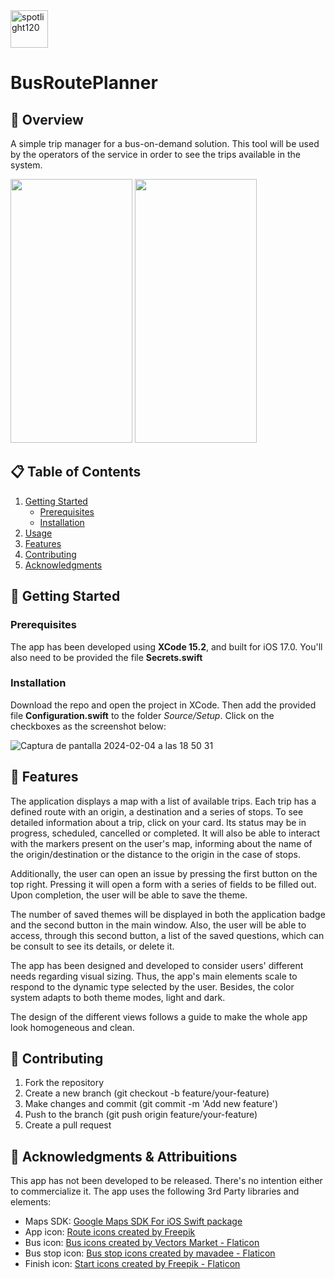 <img width="60" alt="spotlight120" src="https://github.com/PedroMMoreno93/BusRoutePlanner/assets/136183437/b802f5b2-9f2a-44fe-bbd5-c8072e1c02af">

# BusRoutePlanner

## 📱 Overview 
A simple trip manager for a bus-on-demand solution. This tool will be used by the operators of the service in order to see the trips available in the system.

<img src="https://github.com/PedroMMoreno93/BusRoutePlanner/assets/136183437/939c33b9-06e9-438f-82bf-ca74f561db08" width="195.0" height="422.0" />
<sup></sup>

<img src="https://github.com/PedroMMoreno93/BusRoutePlanner/assets/136183437/b117b447-51c8-49e4-8325-6ddf4c672caf" width="195.0" height="422.0" />
<sup></sup>


## 📋 Table of Contents 
1. [Getting Started](#🚀-getting-started)
    * [Prerequisites](#prerequisites)
    * [Installation](#installation)
2. [Usage](#🛠-usage)
3. [Features](#🎉-features)
4. [Contributing](#🤝-contributing)
5. [Acknowledgments](#🙏-acknowledgments)

## 🚀 Getting Started
### Prerequisites
The app has been developed using **XCode 15.2**, and built for iOS 17.0.
You'll also need to be provided the file **Secrets.swift** 

### Installation
Download the repo and open the project in XCode. Then add the provided file **Configuration.swift** to the folder *Source/Setup*. Click on the checkboxes as the screenshot below:

![Captura de pantalla 2024-02-04 a las 18 50 31](https://github.com/PedroMMoreno93/BusRoutePlanner/assets/136183437/ff3b1a83-2b9d-423c-bf1e-54ac2253864c)

## 🎉 Features
The application displays a map with a list of available trips. Each trip has a defined route with an origin, a destination and a series of stops.
To see detailed information about a trip, click on your card. Its status may be in progress, scheduled, cancelled or completed.
It will also be able to interact with the markers present on the user's map, informing about the name of the origin/destination or the distance to the origin in the case of stops.

Additionally, the user can open an issue by pressing the first button on the top right. Pressing it will open a form with a series of fields to be filled out. Upon completion, the user will be able to
save the theme.

The number of saved themes will be displayed in both the application badge and the second button in the main window. Also, the user will be able to access, through this second button, a list of the saved questions, which can be
consult to see its details, or delete it.


The app has been designed and developed to consider users' different needs regarding visual sizing. Thus, the app's main elements scale to respond to the dynamic type selected by the user.
Besides, the color system adapts to both theme modes, light and dark. 

The design of the different views follows a guide to make the whole app look homogeneous and clean.


## 🤝 Contributing
1. Fork the repository
2. Create a new branch (git checkout -b feature/your-feature)
3. Make changes and commit (git commit -m 'Add new feature')
4. Push to the branch (git push origin feature/your-feature)
5. Create a pull request

## 🙏 Acknowledgments & Attribuitions
This app has not been developed to be released. There's no intention either to commercialize it. The app uses the following 3rd Party libraries and elements:

* Maps SDK: [Google Maps SDK For iOS Swift package](https://github.com/googlemaps/ios-maps-sdk) 
* App icon: [Route icons created by Freepik](https://www.flaticon.com/free-icon/route_2055407)
* Bus icon: [Bus icons created by Vectors Market - Flaticon](https://www.flaticon.com/free-icons/bus)
* Bus stop icon: [Bus stop icons created by mavadee - Flaticon](https://www.flaticon.com/free-icon/bus-stop_3448339?term=bus+stop&page=1&position=10&origin=search&related_id=3448339)
* Finish icon: [Start icons created by Freepik - Flaticon](https://www.flaticon.com/free-icons/start)
